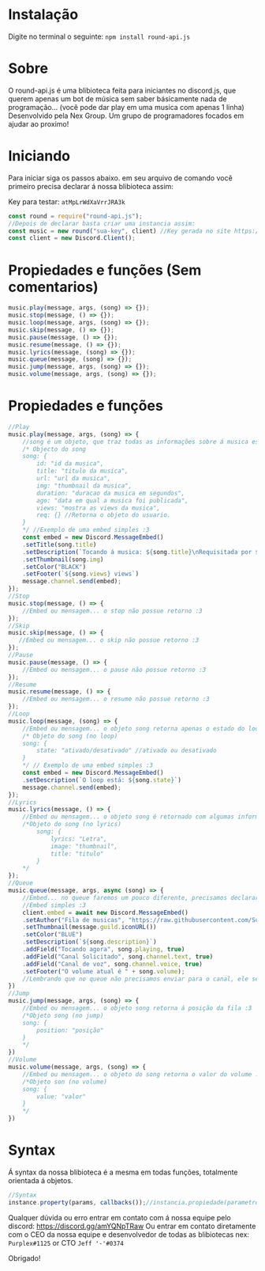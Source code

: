 # Instalação
Digite no terminal o seguinte:
``npm install round-api.js``
# Sobre
 O round-api.js é uma blibioteca feita para iniciantes no discord.js, que querem apenas um bot de música sem saber básicamente nada de programação... (você pode dar play em uma musica com apenas 1 linha)
Desenvolvido pela Nex Group. Um grupo de programadores focados em ajudar ao proximo!
# Iniciando
Para iniciar siga os passos abaixo.
em seu arquivo de comando você primeiro precisa declarar á nossa blibioteca assim:

Key para testar: ``atMpLrWdXaVrrJRA3k``
```js
const round = require("round-api.js");
//Depois de declarar basta criar uma instancia assim:
const music = new round("sua-key", client) //Key gerada no site https://dashboard.roundbot.tk/ e o "client" é o seu bot, ou seja á instancia que você fez para o client exemplo:
const client = new Discord.Client();
```
# Propiedades e funções (Sem comentarios)
```js
music.play(message, args, (song) => {});
music.stop(message, () => {});
music.loop(message, args, (song) => {});
music.skip(message, () => {});
music.pause(message, () => {});
music.resume(message, () => {});
music.lyrics(message, (song) => {});
music.queue(message, (song) => {});
music.jump(message, args, (song) => {});
music.volume(message, args, (song) => {});
```
# Propiedades e funções
```js
//Play
music.play(message, args, (song) => {
    //song é um objeto, que traz todas as informações sobre á musica escolhida pelo usuário;
    /* Objecto do song
    song: {
        id: "id da musica",
        title: "titulo da musica",
        url: "url da musica",
        img: "thumbnail da musica",
        duration: "duracao da musica em segundos",
        ago: "data em qual a musica foi publicada",
        views: "mostra as views da musica",
        req: {} //Retorna o objeto do usuario.
    }
    */ //Exemplo de uma embed simples :3
    const embed = new Discord.MessageEmbed()
    .setTitle(song.title)
    .setDescription(`Tocando á musica: ${song.title}\nRequisitada por ${song.req.username}`)
    .setThumbnail(song.img)
    .setColor("BLACK")
    .setFooter(`${song.views} views`)
    message.channel.send(embed);
});
//Stop
music.stop(message, () => {
    //Embed ou mensagem... o stop não possue retorno :3
});
//Skip
music.skip(message, () => {
   //Embed ou mensagem... o skip não possue retorno :3 
});
//Pause
music.pause(message, () => {
    //Embed ou mensagem... o pause não possue retorno :3
});
//Resume
music.resume(message, () => {
    //Embed ou mensagem... o resume não possue retorno :3
});
//Loop
music.loop(message, (song) => {
    //Embed ou mensagem... o objeto song retorna apenas o estado do loop, se ele está ativado ou desativado
    /* Objeto do song (no loop)
    song: {
        state: "ativado/desativado" //ativado ou desativado
    }
    */ // Exemplo de uma embed simples :3
    const embed = new Discord.MessageEmbed()
    .setDescription(`O loop está: ${song.state}`)
    message.channel.send(embed);
});
//Lyrics
music.lyrics(message, () => {
    //Embed ou mensagem... o objeto song é retornado com algumas informaçoes
    /*Objeto do song (no lyrics)
        song: { 
            lyrics: "Letra",
            image: "thumbnail",
            title: "titulo"
        }
    */
});
//Queue
music.queue(message, args, async (song) => {
    //Embed... no queue faremos um pouco diferente, precisamos declarar o nosso client.embed para não ocorrer erros, lembrando que é obrigatorio caso contrario o queue não ira retornar nada :3 (vamos resolver na proxima atualização)
    //Embed simples :3
    client.embed = await new Discord.MessageEmbed()
    .setAuthor("Fila de musicas", "https://raw.githubusercontent.com/SudhanPlayz/Discord-MusicBot/master/assets/Music.gif")
    .setThumbnail(message.guild.iconURL())
    .setColor("BLUE")
    .setDescription(`${song.description}`)
    .addField("Tocando agora", song.playing, true)
    .addField("Canal Solicitado", song.channel.text, true)
    .addField("Canal de voz", song.channel.voice, true)
    .setFooter("O volume atual é " + song.volume);
    //Lembrando que no queue não precisamos enviar para o canal, ele sera enviado automaticamente pelo nosso modulo de exportação :3
})
//Jump
music.jump(message, args, (song) => {
    //Embed ou mensagem... o objeto song retorna á posição da fila :3
    /*Objeto song (no jump)
    song: {
        position: "posição"
    }
    */
})
//Volume
music.volume(message, args, (song) => {
    //Embed ou mensagem... o objeto do song retorna o valor do volume :3
    /*Objeto son (no volume)
    song: {
        value: "valor"
    }
    */
})
```
# Syntax
Á syntax da nossa blibioteca é a mesma em todas funções, totalmente orientada á objetos.
```js
//Syntax
instance.property(params, callbacks());//instancia.propiedade(parametro, chamadas());
```

Qualquer dúvida ou erro entrar em contato com á nossa equipe pelo discord:
https://discord.gg/amYQNpTRaw
Ou entrar em contato diretamente com o CEO da nossa equipe e desenvolvedor de todas as blibiotecas nex:
``Purplex#1125`` or CTO ``Jeff '-'#0374``

Obrigado!
